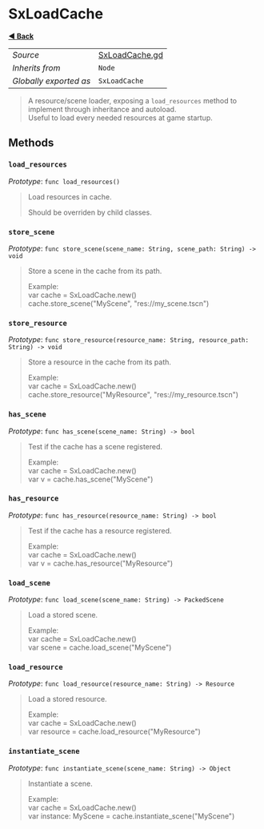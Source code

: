 # SxLoadCache

**[◀️ Back](../readme.md)**

|    |     |
|----|-----|
|*Source*|[SxLoadCache.gd](../../../../nodes/utils/SxLoadCache/SxLoadCache.gd)|
|*Inherits from*|`Node`|
|*Globally exported as*|`SxLoadCache`|

> A resource/scene loader, exposing a `load_resources` method to implement through inheritance and autoload.  
> Useful to load every needed resources at game startup.  
## Methods

### `load_resources`

*Prototype*: `func load_resources()`

> Load resources in cache.  
>   
> Should be overriden by child classes.  
### `store_scene`

*Prototype*: `func store_scene(scene_name: String, scene_path: String) -> void`

> Store a scene in the cache from its path.  
>   
> Example:  
>   var cache = SxLoadCache.new()  
>   cache.store_scene("MyScene", "res://my_scene.tscn")  
### `store_resource`

*Prototype*: `func store_resource(resource_name: String, resource_path: String) -> void`

> Store a resource in the cache from its path.  
>   
> Example:  
>   var cache = SxLoadCache.new()  
>   cache.store_resource("MyResource", "res://my_resource.tscn")  
### `has_scene`

*Prototype*: `func has_scene(scene_name: String) -> bool`

> Test if the cache has a scene registered.  
>   
> Example:  
>   var cache = SxLoadCache.new()  
>   var v = cache.has_scene("MyScene")  
### `has_resource`

*Prototype*: `func has_resource(resource_name: String) -> bool`

> Test if the cache has a resource registered.  
>   
> Example:  
>   var cache = SxLoadCache.new()  
>   var v = cache.has_resource("MyResource")  
### `load_scene`

*Prototype*: `func load_scene(scene_name: String) -> PackedScene`

> Load a stored scene.  
>   
> Example:  
>   var cache = SxLoadCache.new()  
>   var scene = cache.load_scene("MyScene")  
### `load_resource`

*Prototype*: `func load_resource(resource_name: String) -> Resource`

> Load a stored resource.  
>   
> Example:  
>   var cache = SxLoadCache.new()  
>   var resource = cache.load_resource("MyResource")  
### `instantiate_scene`

*Prototype*: `func instantiate_scene(scene_name: String) -> Object`

> Instantiate a scene.  
>   
> Example:  
>   var cache = SxLoadCache.new()  
>   var instance: MyScene = cache.instantiate_scene("MyScene")  
